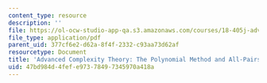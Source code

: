 ```yaml
---
content_type: resource
description: ''
file: https://ol-ocw-studio-app-qa.s3.amazonaws.com/courses/18-405j-advanced-complexity-theory-spring-2016/47bd984d4fefe97378497345970a418a_MIT18_405JS16_PolynomialMethod.pdf
file_type: application/pdf
parent_uid: 377cf6e2-d62a-8f4f-2332-c93aa73d62af
resourcetype: Document
title: 'Advanced Complexity Theory: The Polynomial Method and All-Pairs Shortest Paths'
uid: 47bd984d-4fef-e973-7849-7345970a418a
---
```

